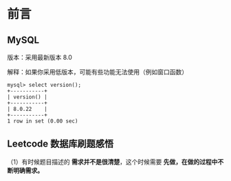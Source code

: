 # 前言

## MySQL

版本：采用最新版本 8.0

解释：如果你采用低版本，可能有些功能无法使用（例如窗口函数）

```text
mysql> select version();
+-----------+
| version() |
+-----------+
| 8.0.22    |
+-----------+
1 row in set (0.00 sec)
```

## Leetcode 数据库刷题感悟

（1）有时候题目描述的 **需求并不是很清楚**，这个时候需要  **先做，在做的过程中不断明确需求。**

